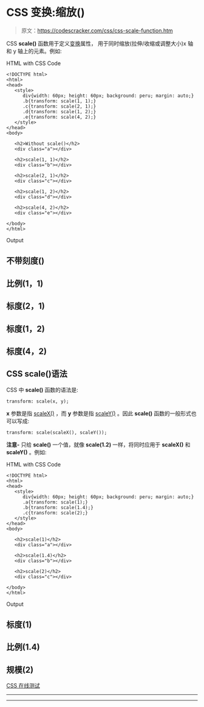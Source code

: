 # CSS 变换:缩放()

> 原文：<https://codescracker.com/css/css-scale-function.htm>

CSS **scale()** 函数用于定义[变换](/css/css-transform.htm)属性， 用于同时缩放(拉伸/收缩或调整大小)x 轴和 y 轴上的元素。例如:

HTML with CSS Code

```
<!DOCTYPE html>
<html>
<head>
   <style>
      div{width: 60px; height: 60px; background: peru; margin: auto;}
      .b{transform: scale(1, 1);}
      .c{transform: scale(2, 1);}
      .d{transform: scale(1, 2);}
      .e{transform: scale(4, 2);}
   </style>
</head>
<body>

   <h2>Without scale()</h2>
   <div class="a"></div>

   <h2>scale(1, 1)</h2>
   <div class="b"></div>

   <h2>scale(2, 1)</h2>
   <div class="c"></div>

   <h2>scale(1, 2)</h2>
   <div class="d"></div>

   <h2>scale(4, 2)</h2>
   <div class="e"></div>

</body>
</html>
```

Output

## 不带刻度()

## 比例(1，1)

## 标度(2，1)

## 标度(1，2)

## 标度(4，2)

## CSS scale()语法

CSS 中 **scale()** 函数的语法是:

```
transform: scale(x, y);
```

**x** 参数是指 [scaleX()](/css/css-scalex-function.htm) ，而 **y** 参数是指 [scaleY()](/css/css-scaley-function.htm) 。因此 **scale()** 函数的一般形式也可以写成:

```
transform: scale(scaleX(), scaleY());
```

**注意-** 只给 **scale()** 一个值，就像 **scale(1.2)** 一样，将同时应用于 **scaleX()** 和 **scaleY()** 。例如:

HTML with CSS Code

```
<!DOCTYPE html>
<html>
<head>
   <style>
      div{width: 60px; height: 60px; background: peru; margin: auto;}
      .a{transform: scale(1);}
      .b{transform: scale(1.4);}
      .c{transform: scale(2);}
   </style>
</head>
<body>

   <h2>scale(1)</h2>
   <div class="a"></div>

   <h2>scale(1.4)</h2>
   <div class="b"></div>

   <h2>scale(2)</h2>
   <div class="c"></div>

</body>
</html>
```

Output

## 标度(1)

## 比例(1.4)

## 规模(2)

[CSS 在线测试](/exam/showtest.php?subid=5)

* * *

* * *